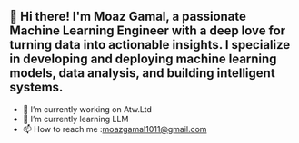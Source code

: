 ## 👋 Hi there! I'm Moaz Gamal, a passionate Machine Learning Engineer with a deep love for turning data into actionable insights. I specialize in developing and deploying machine learning models, data analysis, and building intelligent systems.


- 🔭 I’m currently working on Atw.Ltd
- 🌱 I’m currently learning LLM
- 📫 How to reach me :moazgamal1011@gmail.com

